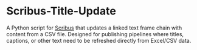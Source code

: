# Scribus-Title-Update
A Python script for [Scribus](https://www.scribus.net) that updates a linked text frame chain with content from a CSV file.   Designed for publishing pipelines where titles, captions, or other text need to be refreshed directly from Excel/CSV data.
